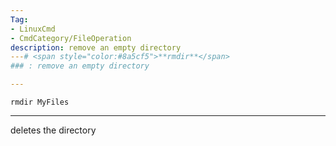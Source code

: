 ```yaml
---
Tag:
- LinuxCmd 
- CmdCategory/FileOperation
description: remove an empty directory
---# <span style="color:#8a5cf5">**rmdir**</span>
### : remove an empty directory

---
```

```
rmdir MyFiles
```
---
deletes the directory